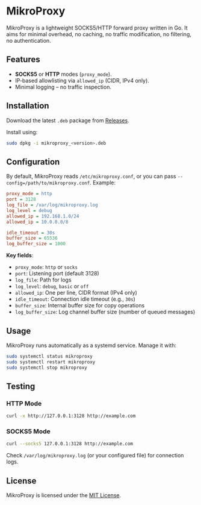 # MikroProxy

MikroProxy is a lightweight SOCKS5/HTTP forward proxy written in Go. It aims for minimal overhead, no caching, no traffic modification, no filtering, no authentication.

## Features

- **SOCKS5** or **HTTP** modes (`proxy_mode`).
- IP-based allowlisting via `allowed_ip` (CIDR, IPv4 only).
- Minimal logging – no traffic inspection.

## Installation

Download the latest `.deb` package from [Releases](https://github.com/hasanexe/mikroproxy/releases).

Install using:

```bash
sudo dpkg -i mikroproxy_<version>.deb
```

## Configuration

By default, MikroProxy reads `/etc/mikroproxy.conf`, or you can pass `--config=/path/to/mikroproxy.conf`. Example:

```ini
proxy_mode = http
port = 3128
log_file = /var/log/mikroproxy.log
log_level = debug
allowed_ip = 192.168.1.0/24
allowed_ip = 10.0.0.0/8

idle_timeout = 30s
buffer_size = 65536
log_buffer_size = 1000
```

**Key fields**:

- `proxy_mode`: `http` or `socks`
- `port`: Listening port (default 3128)
- `log_file`: Path for logs
- `log_level`: `debug`, `basic` or `off`
- `allowed_ip`: One per line, CIDR format (IPv4 only)
- `idle_timeout`: Connection idle timeout (e.g., `30s`)
- `buffer_size`: Internal buffer size for copy operations
- `log_buffer_size`: Log channel buffer size (number of queued messages)

## Usage

MikroProxy runs automatically as a systemd service. Manage it with:

```bash
sudo systemctl status mikroproxy
sudo systemctl restart mikroproxy
sudo systemctl stop mikroproxy
```

## Testing

### HTTP Mode

```bash
curl -x http://127.0.0.1:3128 http://example.com
```

### SOCKS5 Mode

```bash
curl --socks5 127.0.0.1:3128 http://example.com
```

Check `/var/log/mikroproxy.log` (or your configured file) for connection logs.

## License

MikroProxy is licensed under the [MIT License](https://opensource.org/licenses/MIT).
